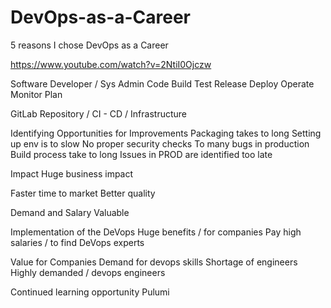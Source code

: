 # DevOps-as-a-Career

5 reasons I chose DevOps as a Career

https://www.youtube.com/watch?v=2NtiI0Ojczw


Software Developer / Sys Admin 
Code
Build 
Test 
Release 
Deploy 
Operate 
Monitor 
Plan 

GitLab Repository / CI - CD / Infrastructure 

Identifying Opportunities for Improvements 
Packaging takes to long
Setting up env is to slow
No proper security checks 
To many bugs in production 
Build process take to long
Issues in PROD are identified too late 

Impact 
Huge business impact 

Faster time to market 
Better quality 

Demand and Salary 
Valuable 

Implementation of the DeVops 
Huge benefits / for companies 
Pay high salaries / to find DeVops experts 

Value for Companies 
Demand for devops skills 
Shortage of engineers 
Highly demanded / devops engineers 

Continued learning opportunity 
Pulumi 
 


